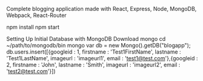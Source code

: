 Complete blogging application made with React, Express, Node, MongoDB, Webpack, React-Router

npm install
npm start

Setting Up Initial Database with MongoDB
Download mongo
cd ~/path/to/mongodb/bin
mongo
var db = new Mongo().getDB("blogapp");
db.users.insert([{googleid : 1, firstname : 'Test1FirstName', lastname : 'Test1LastName', imageurl : 'imageurl1', email : 'test1@test.com'},{googleid : 2, firstname : 'John', lastname : 'Smith', imageurl : 'imageurl2', email : 'test2@test.com'}])
